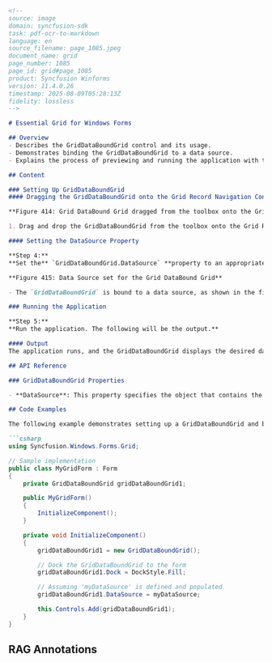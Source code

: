 ```markdown
<!--
source: image
domain: syncfusion-sdk
task: pdf-ocr-to-markdown
language: en
source_filename: page_1085.jpeg
document_name: grid
page_number: 1085
page_id: grid#page_1085
product: Syncfusion Winforms
version: 11.4.0.26
timestamp: 2025-08-09T05:28:13Z
fidelity: lossless
-->

# Essential Grid for Windows Forms

## Overview
- Describes the GridDataBoundGrid control and its usage.
- Demonstrates binding the GridDataBoundGrid to a data source.
- Explains the process of previewing and running the application with the GridDataBoundGrid.

## Content

### Setting Up GridDataBoundGrid
#### Dragging the GridDataBoundGrid onto the Grid Record Navigation Control

**Figure 414: Grid DataBound Grid dragged from the toolbox onto the Grid Record Navigation Control**

1. Drag and drop the GridDataBoundGrid from the toolbox onto the Grid Record Navigation Control.

#### Setting the DataSource Property

**Step 4:**
**Set the** `GridDataBoundGrid.DataSource` **property to an appropriate object.**

**Figure 415: Data Source set for the Grid DataBound Grid**

- The `GridDataBoundGrid` is bound to a data source, as shown in the figure above.

### Running the Application

**Step 5:**
**Run the application. The following will be the output.**

#### Output
The application runs, and the GridDataBoundGrid displays the desired data based on the configured data source.

## API Reference

### GridDataBoundGrid Properties

- **DataSource**: This property specifies the object that contains the data to be displayed in the GridDataBoundGrid. Its type is `object`.

## Code Examples

The following example demonstrates setting up a GridDataBoundGrid and binding it to a data source:

```csharp
using Syncfusion.Windows.Forms.Grid;

// Sample implementation
public class MyGridForm : Form
{
    private GridDataBoundGrid gridDataBoundGrid1;

    public MyGridForm()
    {
        InitializeComponent();
    }

    private void InitializeComponent()
    {
        gridDataBoundGrid1 = new GridDataBoundGrid();

        // Dock the GridDataBoundGrid to the form
        gridDataBoundGrid1.Dock = DockStyle.Fill;

        // Assuming 'myDataSource' is defined and populated
        gridDataBoundGrid1.DataSource = myDataSource;

        this.Controls.Add(gridDataBoundGrid1);
    }
}
```

## RAG Annotations

<!-- tags: [winforms, grid, griddata bound grid, synchronization] keywords: [GridDataBoundGrid, DataSource, GridRecordNavigationControl, data binding, application output, Syncfusion] -->
```